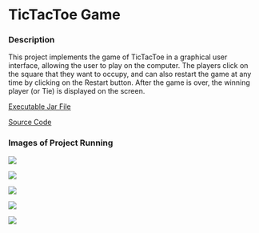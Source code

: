 # TicTacToe Game

### Description

This project implements the game of TicTacToe in a graphical user interface, allowing the user to play on the computer. The players click on the square that they want to occupy, and can also restart the game at any time by clicking on the Restart button. After the game is over, the winning player (or Tie) is displayed on the screen.

[Executable Jar File](https://github.com/aaWang27/aaWang27.github.io/raw/gh-pages/TicTacToe/TicTacToeGame.jar)

[Source Code](https://github.com/aaWang27/aaWang27.github.io/raw/gh-pages/TicTacToe/TicTacToeGameCode.zip)

### Images of Project Running

![](https://github.com/aaWang27/aaWang27.github.io/blob/gh-pages/TicTacToe/images/TicTacToeStart.PNG?raw=true)

![](https://github.com/aaWang27/aaWang27.github.io/blob/gh-pages/TicTacToe/images/TicTacToeRunning1.PNG?raw=true)

![](https://github.com/aaWang27/aaWang27.github.io/blob/gh-pages/TicTacToe/images/TicTacToeRunning2.PNG?raw=true)

![](https://github.com/aaWang27/aaWang27.github.io/blob/gh-pages/TicTacToe/images/TicTacToeRunning3.PNG?raw=true)

![](https://github.com/aaWang27/aaWang27.github.io/blob/gh-pages/TicTacToe/images/TicTacToeRunning4.PNG?raw=true)
